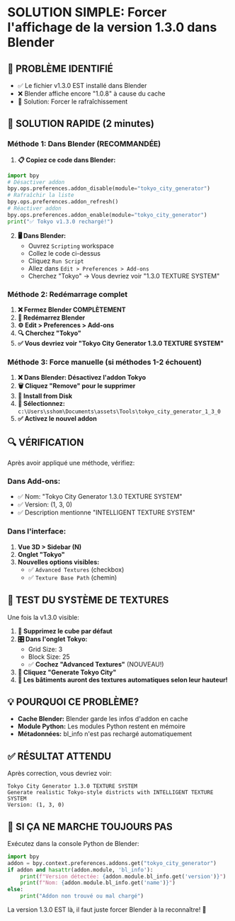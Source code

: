 # SOLUTION SIMPLE: Forcer l'affichage de la version 1.3.0 dans Blender

## 🎯 PROBLÈME IDENTIFIÉ
- ✅ Le fichier v1.3.0 EST installé dans Blender
- ❌ Blender affiche encore "1.0.8" à cause du cache
- 🔧 Solution: Forcer le rafraîchissement

## 🚀 SOLUTION RAPIDE (2 minutes)

### Méthode 1: Dans Blender (RECOMMANDÉE)

1. **📋 Copiez ce code dans Blender:**
```python
import bpy
# Désactiver addon
bpy.ops.preferences.addon_disable(module="tokyo_city_generator")
# Rafraîchir la liste
bpy.ops.preferences.addon_refresh() 
# Réactiver addon
bpy.ops.preferences.addon_enable(module="tokyo_city_generator")
print("✅ Tokyo v1.3.0 rechargé!")
```

2. **🖥️ Dans Blender:**
   - Ouvrez `Scripting` workspace
   - Collez le code ci-dessus
   - Cliquez `Run Script`
   - Allez dans `Edit > Preferences > Add-ons`
   - Cherchez "Tokyo" → Vous devriez voir "1.3.0 TEXTURE SYSTEM"

### Méthode 2: Redémarrage complet

1. **❌ Fermez Blender COMPLÈTEMENT**
2. **🚀 Redémarrez Blender**
3. **⚙️ Edit > Preferences > Add-ons**
4. **🔍 Cherchez "Tokyo"**
5. **✅ Vous devriez voir "Tokyo City Generator 1.3.0 TEXTURE SYSTEM"**

### Méthode 3: Force manuelle (si méthodes 1-2 échouent)

1. **❌ Dans Blender: Désactivez l'addon Tokyo**
2. **🗑️ Cliquez "Remove" pour le supprimer**
3. **📂 Install from Disk**
4. **📁 Sélectionnez:** `c:\Users\sshom\Documents\assets\Tools\tokyo_city_generator_1_3_0`
5. **✅ Activez le nouvel addon**

## 🔍 VÉRIFICATION

Après avoir appliqué une méthode, vérifiez:

### Dans Add-ons:
- ✅ Nom: "Tokyo City Generator 1.3.0 TEXTURE SYSTEM"
- ✅ Version: (1, 3, 0)
- ✅ Description mentionne "INTELLIGENT TEXTURE SYSTEM"

### Dans l'interface:
1. **Vue 3D > Sidebar (N)**
2. **Onglet "Tokyo"**
3. **Nouvelles options visibles:**
   - ✅ `Advanced Textures` (checkbox)
   - ✅ `Texture Base Path` (chemin)

## 🎨 TEST DU SYSTÈME DE TEXTURES

Une fois la v1.3.0 visible:

1. **🧹 Supprimez le cube par défaut**
2. **🎛️ Dans l'onglet Tokyo:**
   - Grid Size: 3
   - Block Size: 25
   - ✅ **Cochez "Advanced Textures"** (NOUVEAU!)
3. **🚀 Cliquez "Generate Tokyo City"**
4. **🎉 Les bâtiments auront des textures automatiques selon leur hauteur!**

## 💡 POURQUOI CE PROBLÈME?

- **Cache Blender:** Blender garde les infos d'addon en cache
- **Module Python:** Les modules Python restent en mémoire
- **Métadonnées:** bl_info n'est pas rechargé automatiquement

## ✅ RÉSULTAT ATTENDU

Après correction, vous devriez voir:
```
Tokyo City Generator 1.3.0 TEXTURE SYSTEM
Generate realistic Tokyo-style districts with INTELLIGENT TEXTURE SYSTEM
Version: (1, 3, 0)
```

## 🚨 SI ÇA NE MARCHE TOUJOURS PAS

Exécutez dans la console Python de Blender:
```python
import bpy
addon = bpy.context.preferences.addons.get("tokyo_city_generator")
if addon and hasattr(addon.module, 'bl_info'):
    print(f"Version détectée: {addon.module.bl_info.get('version')}")
    print(f"Nom: {addon.module.bl_info.get('name')}")
else:
    print("Addon non trouvé ou mal chargé")
```

La version 1.3.0 EST là, il faut juste forcer Blender à la reconnaître! 🎯
